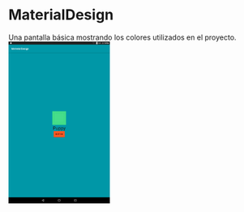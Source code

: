 # MaterialDesign
Una pantalla básica mostrando los colores utilizados en el proyecto. 
<img src="img/main.png" width="200" heigth="200">
